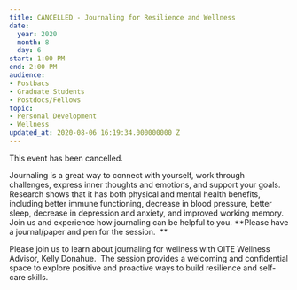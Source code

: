 ```yaml
---
title: CANCELLED - Journaling for Resilience and Wellness
date:
  year: 2020
  month: 8
  day: 6
start: 1:00 PM
end: 2:00 PM
audience:
- Postbacs
- Graduate Students
- Postdocs/Fellows
topic:
- Personal Development
- Wellness
updated_at: 2020-08-06 16:19:34.000000000 Z
---
```

This event has been cancelled. 

Journaling is a great way to connect with yourself, work through
challenges, express inner thoughts and emotions, and support your
goals.  Research shows that it has both physical and mental health
benefits, including better immune functioning, decrease in blood
pressure, better sleep, decrease in depression and anxiety, and improved
working memory.  Join us and experience how journaling can be helpful to
you. **Please have a journal/paper and pen for the session.  **

Please join us to learn about journaling for wellness with OITE Wellness
Advisor, Kelly Donahue.  The session provides a welcoming and
confidential space to explore positive and proactive ways to build
resilience and self-care skills. 

 
